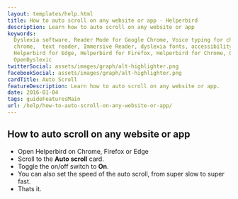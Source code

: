 ```yaml
---
layout: templates/help.html
title: How to auto scroll on any website or app - Helperbird
description: Learn how to auto scroll on any website or app
keywords:
  Dyslexia software, Reader Mode for Google Chrome, Voice typing for chrome, Text to speech for
  chrome,  text reader, Immersive Reader, dyslexia fonts, accessibility software, dyslexia software,
  Helperbird for Edge, Helperbird for Firefox, Helperbird for Chrome, Opendyslexic for Chrome,
  OpenDyslexic
twitterSocial: assets/images/graph/alt-highlighter.png
facebookSocial: assets/images/graph/alt-highlighter.png
cardTitle: Auto Scroll
featureDescription: Learn how to auto scroll on any website or app.
date: 2016-01-04
tags: guideFeaturesMain
url: /help/how-to-auto-scroll-on-any-website-or-app/
---
```


## How to auto scroll on any website or app

- Open Helperbird on Chrome, Firefox or Edge
- Scroll to the **Auto scroll** card.
- Toggle the on/off switch to **On**.
- You can also set the speed of the auto scroll, from super slow to super fast.
- Thats it.
